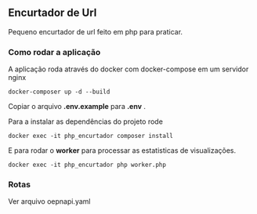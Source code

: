 ## Encurtador de Url

Pequeno encurtador de url feito em php para praticar.

### Como rodar a aplicação

A aplicação roda através do docker com docker-compose em um servidor nginx

```shell
docker-composer up -d --build
```

Copiar o arquivo **.env.example** para **.env** .

Para a instalar as dependências do projeto rode 

```shell
docker exec -it php_encurtador composer install
```

E para rodar o **worker** para processar as estatisticas de visualizações.

```shell
docker exec -it php_encurtador php worker.php
```


### Rotas 

Ver arquivo oepnapi.yaml
